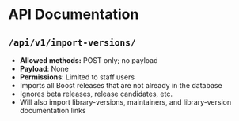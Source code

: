 # API Documentation

## `/api/v1/import-versions/`

- **Allowed methods:** POST only; no payload
- **Payload**: None
- **Permissions**: Limited to staff users
- Imports all Boost releases that are not already in the database
- Ignores beta releases, release candidates, etc.
- Will also import library-versions, maintainers, and library-version documentation links
